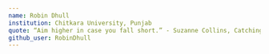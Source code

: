 ```yaml
---
name: Robin Dhull
institution: Chitkara University, Punjab
quote: “Aim higher in case you fall short.” - Suzanne Collins, Catching Fire
github_user: RobinDhull
---
```

